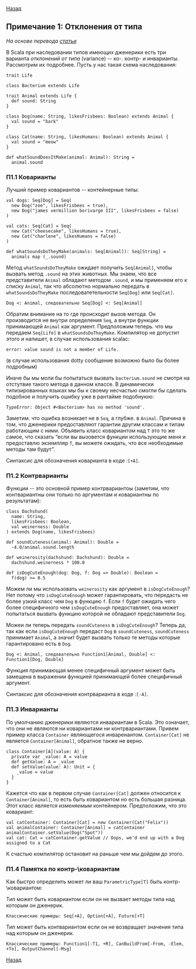 [Назад](https://macs-club.github.io/ScalaLectures/index)
## Примечание 1: Отклонения от типа
_На основе перевода [статьи](http://blog.originate.com/blog/2016/08/10/cheat-codes-for-contravariance-and-covariance/)_



В Scala при наследовании типов имеющих дженерики есть три варианта _отклонений от типа_ (variance) -- ко-. контр- и инварианты. Рассмотрим их подробнее.
Пусть у нас такая схема наследования:

```
trait Life

class Bacterium extends Life

trait Animal extends Life {
  def sound: String
}

class Dog(name: String, likesFrisbees: Boolean) extends Animal {
  val sound = "bark"
}

class Cat(name: String, likesHumans: Boolean) extends Animal {
  val sound = "meow"
}

def whatSoundDoesItMake(animal: Animal): String =
  animal.sound
```

### П1.1 Коварианты
Лучший пример ковариантов -- контейнерные типы:

```
val dogs: Seq[Dog] = Seq(
  new Dog("zoe", likesFrisbees = true),
  new Dog("james vermillion borivarge III", likesFrisbees = false)
)

val cats: Seq[Cat] = Seq(
  new Cat("cheesecake", likesHumans = true),
  new Cat("charlene", likesHumans = false)
)

def whatSoundsDoTheyMake(animals: Seq[Animal]): Seq[String] =
  animals map (_.sound)
```

Метод `whatSoundsDoTheyMake` ожидает получить `Seq[Animal]`, чтобы вызвать метод `.sound` на этих животных. Мы знаем, что все представители `Animal` обладают методом `.sound`, и мы применяем его к списку `Animal`, так что абсолютно нормально передать в `whatSoundsDoTheyMake`  последоватетельности `Seq[Dog]` или `Seq[Cat]`.

```
Dog <: Animal, следовательно Seq[Dog] <: Seq[Animal]
```
Обратим внимание на то где происходит вызов метода. Он производится не внутри определения `Seq`, а внутри функции принимающей `Animal` как аргумент. Предположим теперь. что мы передаем `Seq[Life]` в `whatSoundsDoTheyMake`. Компилятор не допустит этого и напишет, в случае использования scalac: 

```
error: value sound is not a member of Life.
```

(в случае использования dotty сообщение возможно было бы более подробным)

Иначе бы мы моли бы попытаться вызвать `bacterium.sound` не смотря на отстутвие такого метода в данном классе. В динамически типизированных языках мы бы к своему несчастью смогли бы сделать подобное и получить ошибку уже в рантайме подобнуюю:

```
TypeError: Object #<Bacterium> has no method 'sound'.
```

Заметим. что ошибка возникает не в `Seq`, а глубже. в `Animal`. Причина в том, что дженерики предоставляют гарантии другим классам и типам работающим с ними. Объявить класс ковариантом над `T` это то же самое, что сказать “если вы вызовется функции использующие меня и предоставлю экземпляр `T`, вы можете ожидать, что все необходимые методы там будут”.

Синтаксис для обозначения коварианта в коде :`[+A]`.

### П1.2 Контрварианты

Функции -- это основной пример контрвариантоы (заметим, что контвариантны они только по аргументам и ковариантны по результатам): 

```
class Dachshund(
  name: String,
  likesFrisbees: Boolean,
  val weinerness: Double
) extends Dog(name, likesFrisbees)

def soundCuteness(animal: Animal): Double =
  -4.0/animal.sound.length

def weinerosity(dachshund: Dachshund): Double =
  dachshund.weinerness * 100.0

def isDogCuteEnough(dog: Dog, f: Dog => Double): Boolean =
  f(dog) >= 0.5
```


Можем ли мы использовать `weinerosity` как аргумент в `isDogCuteEnough`? Нет потому что `isDogCuteEnough` может гарантировать, что передасть не более узкий класс чем `Dog` в функцию `f`. Если `f` будет ожидать чего более специфичного чем `isDogCuteEnough` предоставляет, она может попытаться вызвать функцию которой не обладают представители `Dog`.

Можеи ли теперь передать `soundCuteness` в `isDogCuteEnough`? Теперь да, так как если `isDogCuteEnough` передаст `Dog` в `soundCuteness`, `soundCuteness` принимает `Animal`, а значит будет вызвать только те методы которые гарантировано есть в `Dog`.

```
Dog <: Animal, следовательно Function1[Animal, Double] <: Function1[Dog, Double]
```

Функция принимающая менее специфичный аргумент может быть замещена в выражении функцией принимающей более специфичный аргумент.

Синтаксис для обозначения контрварианта в коде :`[-A]`.

### П1.3 Инварианты

По умолчанию дженерики являются инвариантам в Scala. Это означает, что они не являются ни ковариантами ни контрвариантами. Привем пример класса `Container` являющегося инваренантом. `Container[Cat]` не является `Container[Animal]`, обратное также не верно.

```
class Container[A](value: A) {
  private var _value: A = value
  def getValue: A = _value
  def setValue(value: A): Unit = {
    _value = value
  }
}
```

Кажется что как в первом случае `Container[Cat]` должен относится к `Container[Animal]`, то есть быть ковариантом но есть большая разница. Этот класс является _изменяемым_ контейнером. Предположим, что это ковариант:

```
val catContainer: Container[Cat] = new Container(Cat("Felix"))
val animalContainer: Container[Animal] = catContainer
animalContainer.setValue(Dog("Spot"))
val cat: Cat = catContainer.getValue // Oops, we'd end up with a Dog assigned to a Cat
```

К счастью компилятор остановит на раньше чем мы дойдем до этого.

### П1.4 Памятка по контр-\ковариантам

Как быстро определить может ли ваш `ParametricType[T]` быть контр-\ковариантом:

Тип может быть ковариантом если он не вызвает методы типа над которым он дженерик. 

```
Классические примеры: Seq[+A], Option[+A], Future[+T]
```

Тип может быть контвариантом если он не возвращает значения типа над которым он дженерик. 

```
Классические примеры: Function1[-T1, +R], CanBuildFrom[-From, -Elem, +To], OutputChannel[-Msg]
```


[Назад](https://macs-club.github.io/ScalaLectures/index)

